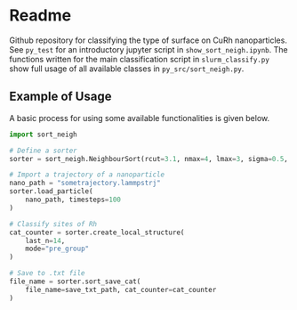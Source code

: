 # Readme

Github repository for classifying the type of surface on CuRh nanoparticles.
See `py_test` for an introductory jupyter script in `show_sort_neigh.ipynb`.
The functions written for the main classification script in `slurm_classify.py` show full usage of all available classes in `py_src/sort_neigh.py`.

## Example of Usage

A basic process for using some available functionalities is given below.
```Python
import sort_neigh

# Define a sorter
sorter = sort_neigh.NeighbourSort(rcut=3.1, nmax=4, lmax=3, sigma=0.5, gamma_kernel=0.05)

# Import a trajectory of a nanoparticle
nano_path = "sometrajectory.lammpstrj"
sorter.load_particle(
    nano_path, timesteps=100
)

# Classify sites of Rh
cat_counter = sorter.create_local_structure(
    last_n=14,
    mode="pre_group"
)

# Save to .txt file
file_name = sorter.sort_save_cat(
    file_name=save_txt_path, cat_counter=cat_counter
)
```